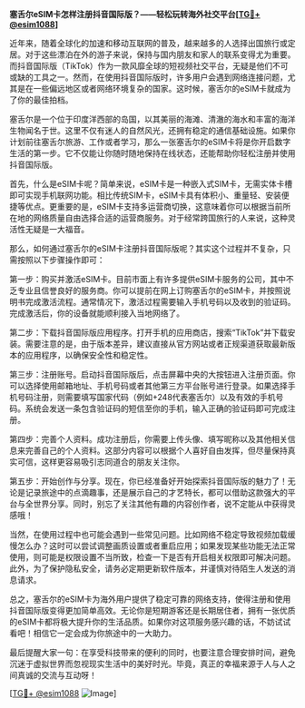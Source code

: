 **塞舌尔eSIM卡怎样注册抖音国际版？——轻松玩转海外社交平台[[TG💪+ @esim1088](https://t.me/s/esim1088)]**

近年来，随着全球化的加速和移动互联网的普及，越来越多的人选择出国旅行或定居。对于这些漂泊在外的游子来说，保持与国内朋友和家人的联系变得尤为重要。而抖音国际版（TikTok）作为一款风靡全球的短视频社交平台，无疑是他们不可或缺的工具之一。然而，在使用抖音国际版时，许多用户会遇到网络连接问题，尤其是在一些偏远地区或者网络环境复杂的国家。这时候，塞舌尔的eSIM卡就成为了你的最佳拍档。

塞舌尔是一个位于印度洋西部的岛国，以其美丽的海滩、清澈的海水和丰富的海洋生物闻名于世。这里不仅有迷人的自然风光，还拥有稳定的通信基础设施。如果你计划前往塞舌尔旅游、工作或者学习，那么一张塞舌尔的eSIM卡将是你开启数字生活的第一步。它不仅能让你随时随地保持在线状态，还能帮助你轻松注册并使用抖音国际版。

首先，什么是eSIM卡呢？简单来说，eSIM卡是一种嵌入式SIM卡，无需实体卡槽即可实现手机联网功能。相比传统SIM卡，eSIM卡具有体积小、重量轻、安装便捷等优点。更重要的是，eSIM卡支持多运营商切换，这意味着你可以根据当前所在地的网络质量自由选择合适的运营商服务。对于经常跨国旅行的人来说，这种灵活性无疑是一大福音。

那么，如何通过塞舌尔的eSIM卡注册抖音国际版呢？其实这个过程并不复杂，只需按照以下步骤操作即可：

第一步：购买并激活eSIM卡。目前市面上有许多提供eSIM卡服务的公司，其中不乏专业且信誉良好的服务商。你可以提前在网上订购塞舌尔的eSIM卡，并按照说明书完成激活流程。通常情况下，激活过程需要输入手机号码以及收到的验证码。完成激活后，你的设备就能顺利接入当地网络了。

第二步：下载抖音国际版应用程序。打开手机的应用商店，搜索“TikTok”并下载安装。需要注意的是，由于版本差异，建议直接从官方网站或者正规渠道获取最新版本的应用程序，以确保安全性和稳定性。

第三步：注册账号。启动抖音国际版后，点击屏幕中央的大按钮进入注册页面。你可以选择使用邮箱地址、手机号码或者其他第三方平台账号进行登录。如果选择手机号码注册，则需要填写国家代码（例如+248代表塞舌尔）以及有效的手机号码。系统会发送一条包含验证码的短信至你的手机，输入正确的验证码即可完成注册。

第四步：完善个人资料。成功注册后，你需要上传头像、填写昵称以及其他相关信息来完善自己的个人资料。这部分内容可以根据个人喜好自由发挥，但尽量保持真实可信，这样更容易吸引志同道合的朋友关注你。

第五步：开始创作与分享。现在，你已经准备好开始探索抖音国际版的魅力了！无论是记录旅途中的点滴趣事，还是展示自己的才艺特长，都可以借助这款强大的平台与全世界分享。同时，别忘了关注其他有趣的内容创作者，说不定能从中获得灵感哦！

当然，在使用过程中也可能会遇到一些常见问题。比如网络不稳定导致视频加载缓慢怎么办？这时可以尝试调整画质设置或者重启应用；如果发现某些功能无法正常使用，则可能是权限设置不当所致，检查一下是否有开启相关权限即可解决问题。此外，为了保护隐私安全，请务必定期更新软件版本，并谨慎对待陌生人发送的消息请求。

总之，塞舌尔的eSIM卡为海外用户提供了稳定可靠的网络支持，使得注册和使用抖音国际版变得更加简单高效。无论你是短期游客还是长期居住者，拥有一张优质的eSIM卡都将极大提升你的生活品质。如果你对这项服务感兴趣的话，不妨试试看吧！相信它一定会成为你旅途中的一大助力。

最后提醒大家一句：在享受科技带来的便利的同时，也要注意合理安排时间，避免沉迷于虚拟世界而忽视现实生活中的美好时光。毕竟，真正的幸福来源于人与人之间真诚的交流与互动呀！

[[TG💪+ @esim1088](https://t.me/s/esim1088) ![Image](https://i.postimg.cc/4NQfJmqS/Snipaste-2025-05-13-00-14-12.png)]